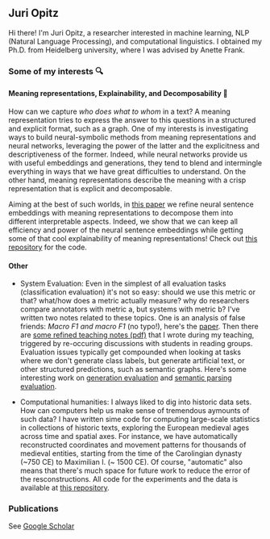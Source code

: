 ## Juri Opitz

Hi there! I'm Juri Opitz, a researcher interested in machine learning, NLP (Natural Language Processing), and computational linguistics. I obtained my Ph.D. from Heidelberg university, where I was advised by Anette Frank.

### Some of my interests 🔍

#### Meaning representations, Explainability, and Decomposability 🧐

How can we capture *who does what to whom* in a text? A meaning representation tries to express the answer to this questions in a structured and explicit format, such as a graph. One of my interests is investigating ways to build neural-symbolic methods from meaning representations and neural networks, leveraging the power of the latter and the explicitness and descriptiveness of the former. Indeed, while neural networks provide us with useful embeddings and generations, they tend to blend and intermingle everything in ways that we have great difficulties to understand. On the other hand, meaning representations describe the meaning with a crisp representation that is explicit and decomposable.

Aiming at the best of such worlds, in [this paper](https://arxiv.org/abs/2206.07023) we refine neural sentence embeddings with meaning representations to decompose them into different interpretable aspects. Indeed, we show that we can keep all efficiency and power of the neural sentence embeddings while getting some of that cool explainability of meaning representations! Check out [this repository](https://github.com/flipz357/S3BERT) for the code.

#### Other

- System Evaluation: Even in the simplest of all evaluation tasks (classification evaluation) it's not so easy: should we use this metric or that? what/how does a metric actually measure? why do researchers compare annotators with metric a, but systems with metric b? I've written two notes related to these topics. One is an analysis of false friends: *Macro F1 and macro F1* (no typo!), here's the [paper](https://arxiv.org/abs/1911.03347). Then there are [some refined teaching notes (pdf)](https://github.com/flipz357/flipz357.github.io/raw/main/assets/pdf/metric_overview.pdf) that I wrote during my teaching, triggered by re-occuring discussions with students in reading groups. Evaluation issues typically get compounded when looking at tasks where we don't generate class labels, but generate artificial text, or other structured predictions, such as semantic graphs. Here's some interesting work on [generation evaluation](https://arxiv.org/abs/2305.16819) and [semantic parsing evaluation](https://arxiv.org/pdf/2305.06993.pdf).

- Computational humanities: I always liked to dig into historic data sets. How can computers help us make sense of tremendous aymounts of such data? I have written sime code for computing large-scale statistics in collections of historic texts, exploring the European medieval ages across time and spatial axes. For instance, we have automatically reconstructed coordinates and movement patterns for thousands of medieval entities, starting from the time of the Carolingian dynasty (~750 CE) to Maximilian I. (~ 1500 CE). Of course, "automatic" also means that there's much space for future work to reduce the error of the resconstructions. All code for the experiments and the data is available at [this repository](https://github.com/flipz357/regesta-imperii-to-semgis).

### Publications

See [Google Scholar](https://scholar.google.de/citations?user=DzxugZIAAAAJ&hl=de)

